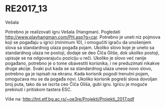 # RE2017_13
Vešala


Potrebno je realizovati igru Vešala (Hangman). Pogledati http://www.playhangman.com/PH.asp?g=car. 
Potrebno je uneti niz pojmova koji se pogađaju u igrici (minimum 10), i omogućiti igraču da unošenjem slova 
sa standardnog ulaza pogađa pojam. Ukoliko slovo koje je uneto sa standardnog ulaza ne postoji, dodaje se
deo Čiča Gliše, dok ukoliko postoji, upisuje se na odgovarajuću poziciju u reči. Ukoliko je
slovo već ranije pogađano, potrebno je o tome obavestiti korisnika, i ne preduzimati nikakve
druge akcije. Svaki put kada se sa standardnog ulaza unese novo slovo, potrebno ga je ispisati
na ekranu. Kada korisnik pogodi trenutni pojam, omogućava mu se da pogađa novi. Ukoliko
korisnik pogreši slova dovoljan broj puta, tako da se iscrta ceo Čiča Gliša, gubi igru.
Igricu je moguće prekinuti i pritiskom tastera ESC.


Više na: http://tnt.etf.bg.ac.rs/~oe3re/Projekti/Projekti_2017.pdf
